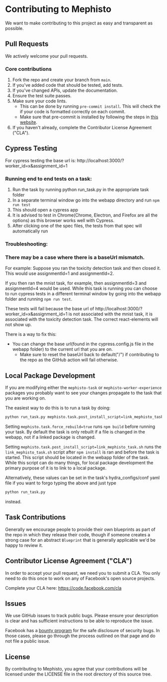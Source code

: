 # Contributing to Mephisto
We want to make contributing to this project as easy and transparent as
possible.

## Pull Requests
We actively welcome your pull requests.

### Core contributions

1. Fork the repo and create your branch from `main`.
2. If you've added code that should be tested, add tests.
3. If you've changed APIs, update the documentation.
4. Ensure the test suite passes.
5. Make sure your code lints.
    * This can be done by running `pre-commit install`. This will check the if your code is formatted correctly on each commit.
    * Make sure that pre-commit is installed by following the steps in [this website](https://pre-commit.com/).
6. If you haven't already, complete the Contributor License Agreement ("CLA").

## Cypress Testing
For cypress testing the base url is: http://localhost:3000/?worker_id=x&assignment_id=1

### Running end to end tests on a task:
1. Run the task by running python run_task.py in the appropriate task folder
2. In a separate terminal window go into the webapp directory and run `npm run test`
3. This should open a cypress app
4. It is advised to test in Chrome(Chrome, Electron, and Firefox are all the options) as this browser works well with Cypress.
5. After clicking one of the spec files, the tests from that spec will automatically run

### Troubleshooting:
### There may be a case where there is a baseUrl mismatch.

For example:
Suppose you ran the toxicity detection task and then closed it. This would use assignmentId=1 and assignmentId=2. 

If you then ran the mnist task, for example, then assignmentId=3 and assignmentId=4 would be used. While this task is running you can choose to run cypress tests in a different terminal window by going into the webapp folder and running `npm run test`.

These tests will fail because the base url of http://localhost:3000/?worker_id=x&assignment_id=1 is not associated with the mnist task, it is associated with the toxicity detection task. The correct react-elements will not show up.

There is a way to fix this:
* You can change the base url(found in the cypress.config.js file in the webapp folder) to the current url that you are on. 
    * Make sure to reset the baseUrl back to default("/") if contributing to the repo as the GitHub action will fail otherwise.

## Local Package Development
If you are modifying either the `mephisto-task` or `mephisto-worker-experience` packages you probably want to see your changes propagate to the task that you are working on.

The easiest way to do this is to run a task by doing:
```bash
python run_task.py mephisto.task.post_install_script=link_mephisto_task.sh mephisto.task.force_rebuild=true
```

Setting `mephisto.task.force_rebuild=true` runs `npm build` before running your task. By default the task is only rebuilt if a file is changed in the webapp, not if a linked package is changed.

Setting `mephisto.task.post_install_script=link_mephisto_task.sh` runs the `link_mephisto_task.sh` script after `npm install` is ran and before the task is started. This script should be located in the webapp folder of the task. While this script can do many things, for local package development the primary purpose of it is to link to a local package.

Alternatively, these values can be set in the task's hydra_configs/conf yaml file if you want to forgo typing the above and just type
```bash
python run_task.py
```
instead.

## Task Contributions
Generally we encourage people to provide their own blueprints as part of the repo in which they release their code, though if someone creates a strong case for an abstract `Blueprint` that is generally applicable we'd be happy to review it.

## Contributor License Agreement ("CLA")
In order to accept your pull request, we need you to submit a CLA. You only need
to do this once to work on any of Facebook's open source projects.

Complete your CLA here: <https://code.facebook.com/cla>

## Issues
We use GitHub issues to track public bugs. Please ensure your description is
clear and has sufficient instructions to be able to reproduce the issue.

Facebook has a [bounty program](https://www.facebook.com/whitehat/) for the safe
disclosure of security bugs. In those cases, please go through the process
outlined on that page and do not file a public issue.

## License
By contributing to Mephisto, you agree that your contributions will be licensed
under the LICENSE file in the root directory of this source tree.
